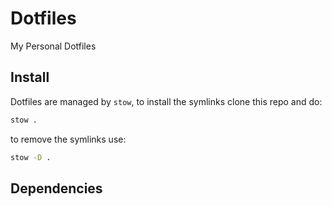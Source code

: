 # Dotfiles

My Personal Dotfiles

## Install

Dotfiles are managed by `stow`, to install the symlinks clone this repo and do:

```bash
stow .
```

to remove the symlinks use:

```bash
stow -D .
```

## Dependencies
<!-- TODO -->

